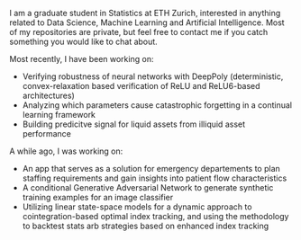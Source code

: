 I am a graduate student in Statistics at ETH Zurich, interested in anything related to Data Science, Machine Learning and Artificial Intelligence. Most of my repositories are private, but feel free to contact me if you catch something you would like to chat about. 

Most recently, I have been working on:
- Verifying robustness of neural networks with DeepPoly (deterministic, convex-relaxation based verification of ReLU and ReLU6-based architectures)
- Analyzing which parameters cause catastrophic forgetting in a continual learning framework
- Building predicitve signal for liquid assets from illiquid asset performance

A while ago, I was working on:
- An app that serves as a solution for emergency departements to plan staffing requirements and gain insights into patient flow characteristics
- A conditional Generative Adversarial Network to generate synthetic training examples for an image classifier
- Utilizing linear state-space models for a dynamic approach to cointegration-based optimal index tracking, and using the methodology to backtest stats arb strategies based on enhanced index tracking 
